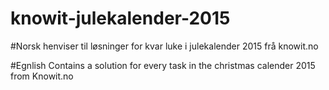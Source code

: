 # knowit-julekalender-2015

#Norsk
henviser til løsninger for kvar luke i julekalender 2015 frå knowit.no

#Egnlish
Contains a solution for every task in the christmas calender 2015 from Knowit.no
